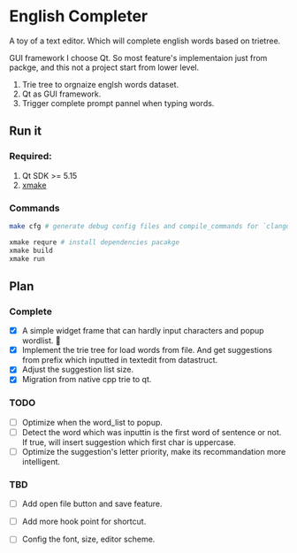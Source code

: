 
# English Completer

A toy of a text editor. Which will complete english words based on trietree.

GUI framework  I choose Qt. So most feature's implementaion just from packge, and this not a project start from lower level.

1. Trie tree to orgnaize englsh words dataset.
2. Qt as GUI framework.
3. Trigger complete prompt pannel when typing words.

## Run it

###  Required:
1. Qt SDK >= 5.15 
2. [xmake](!https://xmake.io/#/guide/installation)

### Commands 

```sh
make cfg # generate debug config files and compile_commands for `clangd`

xmake requre # install dependencies pacakge 
xmake build
xmake run
```

## Plan

### Complete

- [x] A simple widget frame that can hardly input characters and popup wordlist. 🥲
- [x] Implement the trie tree for load words from file. And get suggestions from prefix which inputted in textedit from datastruct.
- [x] Adjust the suggestion list size.
- [x] Migration from native cpp trie to qt.

### TODO

- [ ] Optimize when the word_list to popup.
- [ ] Detect the word which was inputtin is the first word of sentence or not. If true, will insert suggestion which first char is uppercase.
- [ ] Optimize the suggestion's letter priority, make its recommandation more intelligent.

### TBD

- [ ] Add open file button and save feature.
- [ ] Add more hook point for shortcut.
- [ ] Config the font, size, editor scheme.

